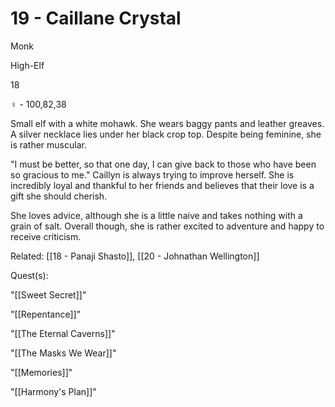 # 19 - Caillane Crystal

Monk

High-Elf

18

♀ - 100,82,38

Small elf with a white mohawk. She wears baggy pants and leather greaves. A silver necklace lies under her black crop top. Despite being feminine, she is rather muscular.

  

"I must be better, so that one day, I can give back to those who have been so gracious to me." Caillyn is always trying to improve herself. She is incredibly loyal and thankful to her friends and believes that their love is a gift she should cherish.

She loves advice, although she is a little naive and takes nothing with a grain of salt. Overall though, she is rather excited to adventure and happy to receive criticism.

Related: [[18 - Panaji Shasto]], [[20 - Johnathan Wellington]]

Quest(s):

"[[Sweet Secret]]"

"[[Repentance]]"

"[[The Eternal Caverns]]"

"[[The Masks We Wear]]"

"[[Memories]]"

"[[Harmony's Plan]]"